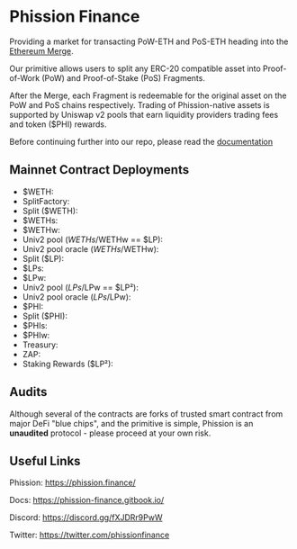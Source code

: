 # Phission Finance

Providing a market for transacting PoW-ETH and PoS-ETH heading into the [Ethereum Merge](https://ethereum.org/en/upgrades/merge/).

Our primitive allows users to split any ERC-20 compatible asset into Proof-of-Work (PoW) and Proof-of-Stake (PoS) Fragments. 

After the Merge, each Fragment is redeemable for the original asset on the PoW and PoS chains respectively. 
Trading of Phission-native assets is supported by Uniswap v2 pools that earn liquidity providers trading fees and token ($PHI) rewards.

Before continuing further into our repo, please read the [documentation](https://phission-finance.gitbook.io/)


## Mainnet Contract Deployments

* $WETH:
* SplitFactory:
* Split ($WETH):
* $WETHs:
* $WETHw:
* Univ2 pool ($WETHs/$WETHw == $LP):
* Univ2 pool oracle ($WETHs/$WETHw):
* Split ($LP):
* $LPs:
* $LPw:
* Univ2 pool ($LPs/$LPw == $LP²):
* Univ2 pool oracle ($LPs/$LPw):
* $PHI:
* Split ($PHI):
* $PHIs:
* $PHIw:
* Treasury:
* ZAP:
* Staking Rewards ($LP²):


## Audits

Although several of the contracts are forks of trusted smart contract from major DeFi "blue chips", and the primitive is simple, Phission is an **unaudited** protocol - please proceed at your own risk.


## Useful Links
Phission: https://phission.finance/

Docs: https://phission-finance.gitbook.io/

Discord: https://discord.gg/fXJDRr9PwW

Twitter: https://twitter.com/phissionfinance
